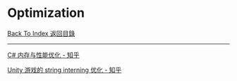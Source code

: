 # Optimization

[Back To Index 返回目錄](../README.md)

___

[C# 内存与性能优化 - 知乎](https://zhuanlan.zhihu.com/p/28471848)

[Unity 游戏的 string interning 优化 - 知乎](https://zhuanlan.zhihu.com/p/23877335)